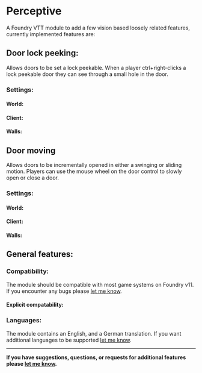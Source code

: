 # Perceptive

 A Foundry VTT module to add a few vision based loosely related features, currently implemented features are:

## Door lock peeking:

Allows doors to be set a lock peekable. When a player ctrl+right-clicks a lock peekable door they can see through a small hole in the door.

### Settings:

#### World:
#### Client:
#### Walls:

## Door moving

Allows doors to be incrementally opened in either a swinging or sliding motion. Players can use the mouse wheel on the door control to slowly open or close a door.

### Settings:

#### World:
#### Client:
#### Walls:

## General features:

### Compatibility:

The module should be compatible with most game systems on Foundry v11. If you encounter any bugs please [let me know](https://github.com/Saibot393/perceptive/issues).

#### Explicit compatability:

### Languages:

The module contains an English, and a German translation. If you want additional languages to be supported [let me know](https://github.com/Saibot393/perceptive/issues).

---

**If you have suggestions, questions, or requests for additional features please [let me know](https://github.com/Saibot393/perceptive/issues).**
